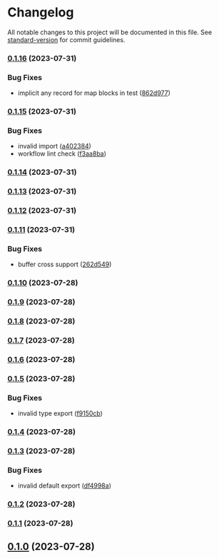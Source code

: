 # Changelog

All notable changes to this project will be documented in this file. See [standard-version](https://github.com/conventional-changelog/standard-version) for commit guidelines.

### [0.1.16](https://github.com/SynapseMedia/dendritejs/compare/v0.1.15...v0.1.16) (2023-07-31)


### Bug Fixes

* implicit any record for map blocks in test ([862d977](https://github.com/SynapseMedia/dendritejs/commit/862d9779108717e577fdf86fc047206e162d3fb8))

### [0.1.15](https://github.com/SynapseMedia/dendritejs/compare/v0.1.14...v0.1.15) (2023-07-31)


### Bug Fixes

* invalid import ([a402384](https://github.com/SynapseMedia/dendritejs/commit/a402384fb4825a1ab8a6ad9309a019d4e5a6c627))
* workflow lint check ([f3aa8ba](https://github.com/SynapseMedia/dendritejs/commit/f3aa8ba09e5f649e446409003b81298f9731d25b))

### [0.1.14](https://github.com/SynapseMedia/dendritejs/compare/v0.1.13...v0.1.14) (2023-07-31)

### [0.1.13](https://github.com/SynapseMedia/dendritejs/compare/v0.1.12...v0.1.13) (2023-07-31)

### [0.1.12](https://github.com/SynapseMedia/dendritejs/compare/v0.1.11...v0.1.12) (2023-07-31)

### [0.1.11](https://github.com/SynapseMedia/dendritejs/compare/v0.1.10...v0.1.11) (2023-07-31)


### Bug Fixes

* buffer cross support ([262d549](https://github.com/SynapseMedia/dendritejs/commit/262d549ee066f38c668d4276d2cf15589db9c714))

### [0.1.10](https://github.com/SynapseMedia/dendritejs/compare/v0.1.9...v0.1.10) (2023-07-28)

### [0.1.9](https://github.com/SynapseMedia/dendritejs/compare/v0.1.8...v0.1.9) (2023-07-28)

### [0.1.8](https://github.com/SynapseMedia/dendritejs/compare/v0.1.7...v0.1.8) (2023-07-28)

### [0.1.7](https://github.com/SynapseMedia/dendritejs/compare/v0.1.5...v0.1.7) (2023-07-28)

### [0.1.6](https://github.com/SynapseMedia/dendritejs/compare/v0.1.5...v0.1.6) (2023-07-28)

### [0.1.5](https://github.com/SynapseMedia/dendritejs/compare/v0.1.4...v0.1.5) (2023-07-28)


### Bug Fixes

* invalid type export ([f9150cb](https://github.com/SynapseMedia/dendritejs/commit/f9150cbfe131fc8744d35c5d7ceb26d48c9644ea))

### [0.1.4](https://github.com/SynapseMedia/dendritejs/compare/v0.1.3...v0.1.4) (2023-07-28)

### [0.1.3](https://github.com/SynapseMedia/dendritejs/compare/v0.1.2...v0.1.3) (2023-07-28)


### Bug Fixes

* invalid default export ([df4998a](https://github.com/SynapseMedia/dendritejs/commit/df4998a5dbca4d919f83abd72c3d7b3b38c681fd))

### [0.1.2](https://github.com/SynapseMedia/dendritejs/compare/v0.1.1...v0.1.2) (2023-07-28)

### [0.1.1](https://github.com/SynapseMedia/dendritejs/compare/v0.1.0...v0.1.1) (2023-07-28)

## [0.1.0](https://github.com/SynapseMedia/dendritejs/compare/v0.0.2...v0.1.0) (2023-07-28)
